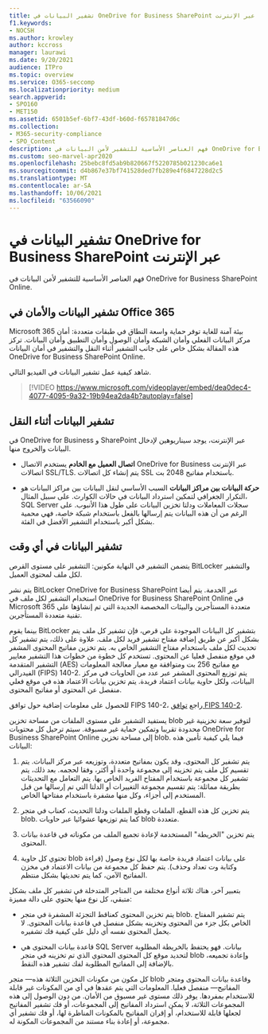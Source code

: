 ```yaml
---
title: تشفير البيانات في OneDrive for Business SharePoint عبر الإنترنت
f1.keywords:
- NOCSH
ms.author: krowley
author: kccross
manager: laurawi
ms.date: 9/20/2021
audience: ITPro
ms.topic: overview
ms.service: O365-seccomp
ms.localizationpriority: medium
search.appverid:
- SPO160
- MET150
ms.assetid: 6501b5ef-6bf7-43df-b60d-f65781847d6c
ms.collection:
- M365-security-compliance
- SPO_Content
description: فهم العناصر الأساسية للتشفير لأمن البيانات في OneDrive for Business SharePoint Online.
ms.custom: seo-marvel-apr2020
ms.openlocfilehash: 25bebc8fd5ab9b820667f5220785b021230ca6e1
ms.sourcegitcommit: d4b867e37bf741528ded7fb289e4f6847228d2c5
ms.translationtype: MT
ms.contentlocale: ar-SA
ms.lasthandoff: 10/06/2021
ms.locfileid: "63566090"
---
```

# <a name="data-encryption-in-onedrive-for-business-and-sharepoint-online"></a>تشفير البيانات في OneDrive for Business SharePoint عبر الإنترنت

فهم العناصر الأساسية للتشفير لأمن البيانات في OneDrive for Business SharePoint Online.
  
## <a name="security-and-data-encryption-in-office-365"></a>تشفير البيانات والأمان في Office 365

Microsoft 365 بيئة آمنة للغاية توفر حماية واسعة النطاق في طبقات متعددة: أمان مركز البيانات الفعلي وأمان الشبكة وأمان الوصول وأمان التطبيق وأمان البيانات. تركز هذه المقالة بشكل خاص على جانب التشفير أثناء النقل والتشفير في أمان البيانات OneDrive for Business SharePoint Online.
  
شاهد كيفية عمل تشفير البيانات في الفيديو التالي.
  
> [!VIDEO https://www.microsoft.com/videoplayer/embed/dea0dec4-4077-4095-9a32-19b94ea2da4b?autoplay=false]
  
## <a name="encryption-of-data-in-transit"></a>تشفير البيانات أثناء النقل

في OneDrive for Business و SharePoint عبر الإنترنت، يوجد سيناريوهين لإدخال البيانات والخروج منها.
  
- **اتصال العميل مع الخادم** يستخدم الاتصال OneDrive for Business عبر الإنترنت اتصالات SSL/TLS. يتم إنشاء كل اتصالات SSL باستخدام مفاتيح 2048 بت.

- **حركة البيانات بين مراكز البيانات** السبب الأساسي لنقل البيانات بين مراكز البيانات هو التكرار الجغرافي لتمكين استرداد البيانات في حالات الكوارث. على سبيل المثال، SQL Server سجلات المعاملات ودلتا تخزين البيانات على طول هذا الأنبوب. على الرغم من أن هذه البيانات يتم إرسالها بالفعل باستخدام شبكة خاصة، فهي محمية بشكل أكبر باستخدام التشفير الأفضل في الفئة. 

## <a name="encryption-of-data-at-rest"></a>تشفير البيانات في أي وقت

يتضمن التشفير في النهاية مكونين: التشفير على مستوى القرص BitLocker والتشفير لكل ملف لمحتوى العميل.
  
يتم نشر BitLocker OneDrive for Business SharePoint عبر الخدمة. يتم أيضا استخدام التشفير لكل ملف في OneDrive for Business SharePoint Online في Microsoft 365 متعددة المستأجرين والبيئات المخصصة الجديدة التي تم إنشاؤها على تقنية متعددة المستأجرين.
  
بينما يقوم BitLocker بتشفير كل البيانات الموجودة على قرص، فإن تشفير كل ملف يتم بشكل أكبر عن طريق إضافة مفتاح تشفير فريد لكل ملف. علاوة على ذلك، يتم تشفير كل تحديث لكل ملف باستخدام مفتاح التشفير الخاص به. يتم تخزين مفاتيح المحتوى المشفر في موقع منفصل فعليا عن المحتوى. تستخدم كل خطوة من خطوات هذا التشفير معايير التشفير المتقدمة (AES) مع مفاتيح 256 بت ومتوافقة مع معيار معالجة المعلومات الفيدرالي (FIPS) 140-2. يتم توزيع المحتوى المشفر عبر عدد من الحاويات في مركز البيانات، ولكل حاوية بيانات اعتماد فريدة. يتم تخزين بيانات الاعتماد هذه في موقع فعلي منفصل عن المحتوى أو مفاتيح المحتوى.
  
للحصول على معلومات إضافية حول توافق FIPS 140-2، راجع [توافق FIPS 140-2](/previous-versions/sql/sql-server-2008-r2/bb326611(v=sql.105)).
  
يستفيد التشفير على مستوى الملفات من مساحة تخزين blob لتوفير سعة تخزينية غير محدودة تقريبا وتمكين حماية غير مسبوقة. سيتم ترحيل كل محتويات OneDrive for Business SharePoint Online إلى مساحة تخزين blob. فيما يلي كيفية تأمين هذه البيانات:
  
1. يتم تشفير كل المحتوى، وقد يكون بمفاتيح متعددة، وتوزيعه عبر مركز البيانات. يتم تقسيم كل ملف يتم تخزينه إلى مجموعة واحدة أو أكثر، وفقا لحجمه. بعد ذلك، يتم تشفير كل مجموعة باستخدام المفتاح الفريد الخاص بها. يتم التعامل مع التحديثات بطريقة مماثلة: يتم تقسيم مجموعة التغييرات أو الدلتا التي تم إرسالها من قبل المستخدم إلى أجزاء، وكل منها مشفرة باستخدام مفتاحها الخاص.

2. يتم تخزين كل هذه القطع، الملفات وقطع الملفات ودلتا التحديث، كعناب في متجر blob. كما يتم توزيعها عشوائيا عبر حاويات blob متعددة.

3. يتم تخزين "الخريطة" المستخدمة لإعادة تجميع الملف من مكوناته في قاعدة بيانات المحتوى.

4. تحتوي كل حاوية blob على بيانات اعتماد فريدة خاصة بها لكل نوع وصول (قراءة وكتابة وت تعداد وحذف). يتم حفظ كل مجموعة من بيانات الاعتماد في مخزن المفاتيح الآمن، كما يتم تحديثها بشكل منتظم.

بتعبير آخر، هناك ثلاثة أنواع مختلفة من المتاجر المتدخلة في تشفير كل ملف بشكل متبقي، كل نوع منها يحتوي على دالة مميزة:
  
- يتم تخزين المحتوى كعناقط التجزئة المشفرة في متجر blob. يتم تشفير المفتاح الخاص بكل جزء من المحتوى وتخزينه بشكل منفصل في قاعدة بيانات المحتوى. لا يحمل المحتوى نفسه أي دليل على كيفية فك تشفيره.

- قاعدة بيانات المحتوى هي SQL Server بيانات. فهو يحتفظ بالخريطة المطلوبة لتحديد موقع كل المحتوى المحتوي الذي تم تخزينه في متجر blob وإعادة تجميعه، بالإضافة إلى المفاتيح المطلوبة لفك تشفير هذه النقط.

كل مكون من مكونات التخزين الثلاثة هذه— متجر blob وقاعدة بيانات المحتوى ومتجر المفاتيح— منفصل فعليا. المعلومات التي يتم عقدها في أي من المكونات غير قابلة للاستخدام بمفردها. يوفر ذلك مستوى غير مسبوق من الأمان. من دون الوصول إلى هذه المجموعات الثلاثة، لا يمكن استرداد المفاتيح إلى المجموعات، أو فك تشفير المفاتيح لجعلها قابلة للاستخدام، أو إقران المفاتيح بالمكونات المناظرة لها، أو فك تشفير أي مجموعة، أو إعادة بناء مستند من المجموعات المكونة له.